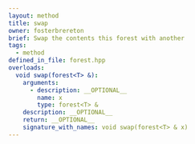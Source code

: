 ```yaml
---
layout: method
title: swap
owner: fosterbrereton
brief: Swap the contents this forest with another
tags:
  - method
defined_in_file: forest.hpp
overloads:
  void swap(forest<T> &):
    arguments:
      - description: __OPTIONAL__
        name: x
        type: forest<T> &
    description: __OPTIONAL__
    return: __OPTIONAL__
    signature_with_names: void swap(forest<T> & x)
---
```

